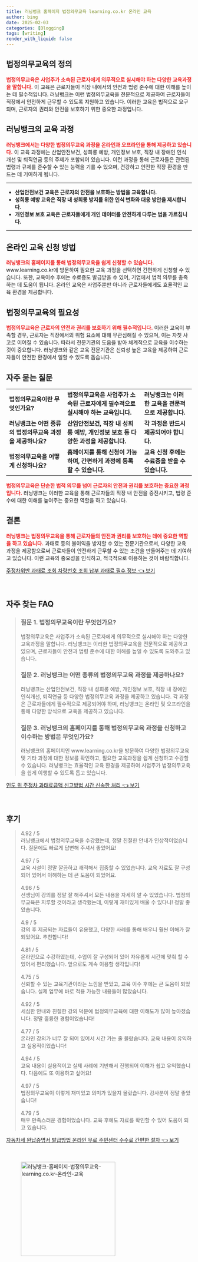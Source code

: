 ```yaml
---
title: 러닝뱅크 홈페이지 법정의무교육 learning.co.kr 온라인 교육
author: bing
date: 2025-02-03
categories: [Blogging]
tags: [writing]
render_with_liquid: false
---
```



<h2 id='법정의무교육의 정의'>법정의무교육의 정의</h2>

<p><b><span style="color: #ee2323;">법정의무교육은 사업주가 소속된 근로자에게 의무적으로 실시해야 하는 다양한 교육과정을 말합니다.</span></b> 이 교육은 근로자들이 직장 내에서의 안전과 법령 준수에 대한 이해를 높이는 데 필수적입니다. 러닝뱅크는 이런 법정의무교육을 전문적으로 제공하여 근로자들이 직장에서 안전하게 근무할 수 있도록 지원하고 있습니다. 이러한 교육은 법적으로 요구되며, 근로자의 권리와 안전을 보호하기 위한 중요한 과정입니다.</p>

<h2 id='러닝뱅크의 교육 과정'>러닝뱅크의 교육 과정</h2>

<p><b><span style="color: #ee2323;">러닝뱅크에서는 다양한 법정의무교육 과정을 온라인과 오프라인을 통해 제공하고 있습니다.</span></b> 이 교육 과정에는 산업안전보건, 성희롱 예방, 개인정보 보호, 직장 내 장애인 인식 개선 및 퇴직연금 등의 주제가 포함되어 있습니다. 이런 과정을 통해 근로자들은 관련된 법령과 규제를 준수할 수 있는 능력을 기를 수 있으며, 건강하고 안전한 직장 환경을 만드는 데 기여하게 됩니다.</p>

<hr />

<ul>
    <li><b>산업안전보건 교육은 근로자의 안전을 보호하는 방법을 교육합니다.</b></li>
    <li><b>성희롱 예방 교육은 직장 내 성희롱 방지를 위한 인식 변화와 대응 방안을 제시합니다.</b></li>
    <li><b>개인정보 보호 교육은 근로자들에게 개인 데이터를 안전하게 다루는 법을 가르칩니다.</b></li>
</ul>

<hr />

<h2 id='온라인 교육 신청 방법'>온라인 교육 신청 방법</h2>

<p><b><span style="color: #ee2323;">러닝뱅크의 홈페이지를 통해 법정의무교육을 쉽게 신청할 수 있습니다.</span></b> www.learning.co.kr에 방문하여 필요한 교육 과정을 선택하면 간편하게 신청할 수 있습니다. 또한, 교육이수 후에는 수료증도 발급받을 수 있어, 기업에서 법적 의무를 충족하는 데 도움이 됩니다. 온라인 교육은 사업주뿐만 아니라 근로자들에게도 효율적인 교육 환경을 제공합니다.</p>

<h2 id='법정의무교육의 필요성'>법정의무교육의 필요성</h2>

<p><b><span style="color: #ee2323;">법정의무교육은 근로자의 안전과 권리를 보호하기 위해 필수적입니다.</span></b> 이러한 교육이 부족할 경우, 근로자는 직장에서의 위험 요소에 대해 무관심해질 수 있으며, 이는 자칫 사고로 이어질 수 있습니다. 따라서 전문기관의 도움을 받아 체계적으로 교육을 이수하는 것이 중요합니다. 러닝뱅크와 같은 교육 전문기관은 신뢰성 높은 교육을 제공하여 근로자들이 안전한 환경에서 일할 수 있도록 돕습니다.</p>

<h2 id='자주 묻는 질문'>자주 묻는 질문</h2>

<table>
    <tr>
        <td><b>법정의무교육이란 무엇인가요?</b></td>
        <td><b>법정의무교육은 사업주가 소속된 근로자에게 필수적으로 실시해야 하는 교육입니다.</b></td>
        <td><b>러닝뱅크는 이러한 교육을 전문적으로 제공합니다.</b></td>
    </tr>
    <tr>
        <td><b>러닝뱅크는 어떤 종류의 법정의무교육 과정을 제공하나요?</b></td>
        <td><b>산업안전보건, 직장 내 성희롱 예방, 개인정보 보호 등 다양한 과정을 제공합니다.</b></td>
        <td><b>각 과정은 반드시 제공되어야 합니다.</b></td>
    </tr>
    <tr>
        <td><b>법정의무교육을 어떻게 신청하나요?</b></td>
        <td><b>홈페이지를 통해 신청이 가능하며, 간편하게 과정에 등록할 수 있습니다.</b></td>
        <td><b>교육 신청 후에는 수료증을 받을 수 있습니다.</b></td>
    </tr>
</table>

<p><b><span style="color: #ee2323;">법정의무교육은 단순한 법적 의무를 넘어 근로자의 안전과 권리를 보호하는 중요한 과정입니다.</span></b> 러닝뱅크는 이러한 교육을 통해 근로자들의 직장 내 안전을 증진시키고, 법령 준수에 대한 이해를 높여주는 중요한 역할을 하고 있습니다.</p>

<h2 id='결론'>결론</h2>

<p><b><span style="color: #ee2323;">러닝뱅크는 법정의무교육을 통해 근로자들의 안전과 권리를 보호하는 데에 중요한 역할을 하고 있습니다.</span></b> 과태료 등의 불이익을 방지할 수 있는 전문기관으로서, 다양한 교육 과정을 제공함으로써 근로자들이 안전하게 근무할 수 있는 조건을 만들어주는 데 기여하고 있습니다. 이런 교육의 중요성을 인식하고, 적극적으로 이용하는 것이 바람직합니다.</p>


<p><a class="click-button" title="주정차위반 과태료 조회 차량번호 조회 납부 과태료 필수 정보" href="https://afficreate.github.io/posts/%EC%A3%BC%EC%A0%95%EC%B0%A8%EC%9C%84%EB%B0%98-%EA%B3%BC%ED%83%9C%EB%A3%8C-%EC%A1%B0%ED%9A%8C-%EC%B0%A8%EB%9F%89%EB%B2%88%ED%98%B8-%EC%A1%B0%ED%9A%8C-%EB%82%A9%EB%B6%80-%EA%B3%BC%ED%83%9C%EB%A3%8C-%ED%95%84%EC%88%98-%EC%A0%95%EB%B3%B4/" rel="dofollow">주정차위반 과태료 조회 차량번호 조회 납부 과태료 필수 정보 👈 보기</a></p><br>
<h2 id='자주_찾는_FAQ'>자주 찾는 FAQ</h2>
<div itemscope="" itemtype="https://schema.org/FAQPage"> 
<blockquote> 
<div itemscope="" itemprop="mainEntity" itemtype="https://schema.org/Question"> 
<h3 itemprop="name">질문 1. 법정의무교육이란 무엇인가요?</h3> 
<div itemscope="" itemprop="acceptedAnswer" itemtype="https://schema.org/Answer"> 
<span itemprop="text"> 
<p>법정의무교육은 사업주가 소속된 근로자에게 의무적으로 실시해야 하는 다양한 교육과정을 말합니다. 러닝뱅크는 이러한 법정의무교육을 전문적으로 제공하고 있으며, 근로자들이 안전과 법령 준수에 대한 이해를 높일 수 있도록 도와주고 있습니다.</p> 
</span> 
</div> 
</div> 
<div itemscope="" itemprop="mainEntity" itemtype="https://schema.org/Question"> 
<h3 itemprop="name">질문 2. 러닝뱅크는 어떤 종류의 법정의무교육 과정을 제공하나요?</h3> 
<div itemscope="" itemprop="acceptedAnswer" itemtype="https://schema.org/Answer"> 
<span itemprop="text"> 
<p>러닝뱅크는 산업안전보건, 직장 내 성희롱 예방, 개인정보 보호, 직장 내 장애인 인식개선, 퇴직연금 등 다양한 법정의무교육 과정을 제공하고 있습니다. 각 과정은 근로자들에게 필수적으로 제공되어야 하며, 러닝뱅크는 온라인 및 오프라인을 통해 다양한 방식으로 교육을 제공하고 있습니다.</p> 
</span> 
</div> 
</div> 
<div itemscope="" itemprop="mainEntity" itemtype="https://schema.org/Question"> 
<h3 itemprop="name">질문 3. 러닝뱅크의 홈페이지를 통해 법정의무교육 과정을 신청하고 이수하는 방법은 무엇인가요?</h3> 
<div itemscope="" itemprop="acceptedAnswer" itemtype="https://schema.org/Answer"> 
<span itemprop="text"> 
<p>러닝뱅크의 홈페이지인 www.learning.co.kr을 방문하여 다양한 법정의무교육 및 기타 과정에 대한 정보를 확인하고, 필요한 교육과정을 쉽게 신청하고 수강할 수 있습니다. 러닝뱅크는 효율적인 교육 환경을 제공하여 사업주가 법정의무교육을 쉽게 이행할 수 있도록 돕고 있습니다.</p> 
</span> 
</div> 
</div> 
</blockquote> 
</div>
<p><a class="click-button" title="인도 위 주정차 과태료금액 신고방법 시간 신속한 처리" href="https://afficreate.github.io/posts/%EC%9D%B8%EB%8F%84-%EC%9C%84-%EC%A3%BC%EC%A0%95%EC%B0%A8-%EA%B3%BC%ED%83%9C%EB%A3%8C%EA%B8%88%EC%95%A1-%EC%8B%A0%EA%B3%A0%EB%B0%A9%EB%B2%95-%EC%8B%9C%EA%B0%84-%EC%8B%A0%EC%86%8D%ED%95%9C-%EC%B2%98%EB%A6%AC/" rel="dofollow">인도 위 주정차 과태료금액 신고방법 시간 신속한 처리 👈 보기</a></p><br>
<h2 id='후기'>후기</h2>
<div itemscope itemtype="https://schema.org/Product">
  <blockquote>
  <div itemprop="review" itemscope itemtype="https://schema.org/Review">
      <div itemprop="reviewRating" itemscope itemtype="https://schema.org/Rating"> <span itemprop="ratingValue">4.92</span> / <span itemprop="bestRating">5</span> </div>
      <span itemprop="reviewBody">러닝뱅크에서 법정의무교육을 수강했는데, 정말 친절한 안내가 인상적이었습니다. 질문에도 빠르게 답변해 주셔서 좋았어요!</span>
  </div>
  <br>
  <div itemprop="review" itemscope itemtype="https://schema.org/Review">
      <div itemprop="reviewRating" itemscope itemtype="https://schema.org/Rating"> <span itemprop="ratingValue">4.97</span> / <span itemprop="bestRating">5</span> </div>
      <span itemprop="reviewBody">교육 시설이 정말 깔끔하고 쾌적해서 집중할 수 있었습니다. 교육 자료도 잘 구성되어 있어서 이해하는 데 큰 도움이 되었어요.</span>
  </div>
  <br>
  <div itemprop="review" itemscope itemtype="https://schema.org/Review">
      <div itemprop="reviewRating" itemscope itemtype="https://schema.org/Rating"> <span itemprop="ratingValue">4.96</span> / <span itemprop="bestRating">5</span> </div>
      <span itemprop="reviewBody">선생님이 강의를 정말 잘 해주셔서 모든 내용을 자세히 알 수 있었습니다. 법정의무교육은 지루할 것이라고 생각했는데, 이렇게 재미있게 배울 수 있다니! 정말 좋았습니다.</span>
  </div>
  <br>
  <div itemprop="review" itemscope itemtype="https://schema.org/Review">
      <div itemprop="reviewRating" itemscope itemtype="https://schema.org/Rating"> <span itemprop="ratingValue">4.9</span> / <span itemprop="bestRating">5</span> </div>
      <span itemprop="reviewBody">강의 후 제공되는 자료들이 유용했고, 다양한 사례를 통해 배우니 훨씬 이해가 잘 되었어요. 추천합니다!</span>
  </div>
  <br>
  <div itemprop="review" itemscope itemtype="https://schema.org/Review">
      <div itemprop="reviewRating" itemscope itemtype="https://schema.org/Rating"> <span itemprop="ratingValue">4.81</span> / <span itemprop="bestRating">5</span> </div>
      <span itemprop="reviewBody">온라인으로 수강하였는데, 수업이 잘 구성되어 있어 자유롭게 시간에 맞춰 할 수 있어서 편리했습니다. 앞으로도 계속 이용할 생각입니다!</span>
  </div>
  <br>
  <div itemprop="review" itemscope itemtype="https://schema.org/Review">
      <div itemprop="reviewRating" itemscope itemtype="https://schema.org/Rating"> <span itemprop="ratingValue">4.75</span> / <span itemprop="bestRating">5</span> </div>
      <span itemprop="reviewBody">신뢰할 수 있는 교육기관이라는 느낌을 받았고, 교육 이수 후에는 큰 도움이 되었습니다. 실제 업무에 바로 적용 가능한 내용들이 많았습니다.</span>
  </div>
  <br>
  <div itemprop="review" itemscope itemtype="https://schema.org/Review">
      <div itemprop="reviewRating" itemscope itemtype="https://schema.org/Rating"> <span itemprop="ratingValue">4.92</span> / <span itemprop="bestRating">5</span> </div>
      <span itemprop="reviewBody">세심한 안내와 친절한 강의 덕분에 법정의무교육에 대한 이해도가 많이 높아졌습니다. 정말 훌륭한 경험이었습니다!</span>
  </div>
  <br>
  <div itemprop="review" itemscope itemtype="https://schema.org/Review">
      <div itemprop="reviewRating" itemscope itemtype="https://schema.org/Rating"> <span itemprop="ratingValue">4.77</span> / <span itemprop="bestRating">5</span> </div>
      <span itemprop="reviewBody">온라인 강의가 너무 잘 되어 있어서 시간 가는 줄 몰랐습니다. 교육 내용이 유익하고 실용적이었습니다!</span>
  </div>
  <br>
  <div itemprop="review" itemscope itemtype="https://schema.org/Review">
      <div itemprop="reviewRating" itemscope itemtype="https://schema.org/Rating"> <span itemprop="ratingValue">4.94</span> / <span itemprop="bestRating">5</span> </div>
      <span itemprop="reviewBody">교육 내용이 실용적이고 실제 사례에 기반해서 진행되어 이해가 쉽고 유익했습니다. 다음에도 또 이용하고 싶어요!</span>
  </div>
  <br>
  <div itemprop="review" itemscope itemtype="https://schema.org/Review">
      <div itemprop="reviewRating" itemscope itemtype="https://schema.org/Rating"> <span itemprop="ratingValue">4.97</span> / <span itemprop="bestRating">5</span> </div>
      <span itemprop="reviewBody">법정의무교육이 이렇게 재미있고 의미가 있을지 몰랐습니다. 강사분이 정말 좋았습니다!</span>
  </div>
  <br>
  <div itemprop="review" itemscope itemtype="https://schema.org/Review">
      <div itemprop="reviewRating" itemscope itemtype="https://schema.org/Rating"> <span itemprop="ratingValue">4.79</span> / <span itemprop="bestRating">5</span> </div>
      <span itemprop="reviewBody">매우 만족스러운 경험이었습니다. 교육 후에도 자료를 확인할 수 있어 도움이 되고 있습니다.</span>
  </div>
  </blockquote>
</div>
<p><a class="click-button" title="자동차세 완납증명서 발급방법 온라인 무료 주민센터 수수료 간편한 절차" href="https://afficreate.github.io/posts/%EC%9E%90%EB%8F%99%EC%B0%A8%EC%84%B8-%EC%99%84%EB%82%A9%EC%A6%9D%EB%AA%85%EC%84%9C-%EB%B0%9C%EA%B8%89%EB%B0%A9%EB%B2%95-%EC%98%A8%EB%9D%BC%EC%9D%B8-%EB%AC%B4%EB%A3%8C-%EC%A3%BC%EB%AF%BC%EC%84%BC%ED%84%B0-%EC%88%98%EC%88%98%EB%A3%8C-%EA%B0%84%ED%8E%B8%ED%95%9C-%EC%A0%88%EC%B0%A8/" rel="dofollow">자동차세 완납증명서 발급방법 온라인 무료 주민센터 수수료 간편한 절차 👈 보기</a></p><br>
<figure class="image"><img src="https://afficreate.github.io/assets/img/thumbnail/러닝뱅크-홈페이지-법정의무교육-learning.co.kr-온라인-교육.webp" alt="러닝뱅크-홈페이지-법정의무교육-learning.co.kr-온라인-교육" width="256" height="256"></figure>